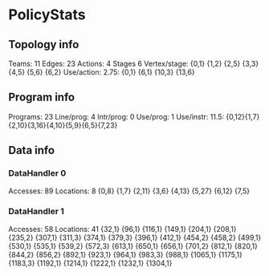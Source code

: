 # PolicyStats
## Topology info
Teams:		11
Edges:		23
Actions:	4
Stages		6
Vertex/stage:	{0,1} {1,2} {2,5} {3,3} {4,5} {5,6} {6,2} 
Use/action:	2.75: {0,1} {6,1} {10,3} {13,6} 

## Program info
Programs:	23
Line/prog:	4
Intr/prog:	0
Use/prog:	1
Use/instr:	11.5: {0,12}{1,7}{2,10}{3,16}{4,10}{5,9}{6,5}{7,23}

## Data info

### DataHandler 0
Accesses:	89
Locations:	8
{0,8} {1,7} {2,11} {3,6} {4,13} {5,27} {6,12} {7,5} 

### DataHandler 1
Accesses:	58
Locations:	41
{32,1} {96,1} {116,1} {149,1} {204,1} {208,1} {235,2} {307,1} {311,3} {374,1} {379,3} {396,1} {412,1} {454,2} {458,2} {499,1} {530,1} {535,1} {539,2} {572,3} {613,1} {650,1} {656,1} {701,2} {812,1} {820,1} {844,2} {856,2} {892,1} {923,1} {964,1} {983,3} {988,1} {1065,1} {1175,1} {1183,3} {1192,1} {1214,1} {1222,1} {1232,1} {1304,1} 